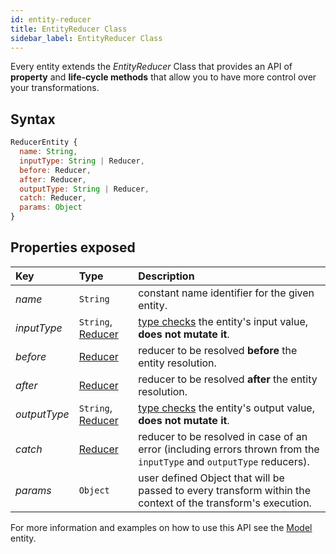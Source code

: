 ```yaml
---
id: entity-reducer
title: EntityReducer Class
sidebar_label: EntityReducer Class
---
```


Every entity extends the _EntityReducer_ Class that provides an API of **property** and **life-cycle methods** that allow you to have more control over your transformations.

## Syntax

```js
ReducerEntity {
  name: String,
  inputType: String | Reducer,
  before: Reducer,
  after: Reducer,
  outputType: String | Reducer,
  catch: Reducer,
  params: Object
}
```

## Properties exposed

| Key          | Type                                  | Description                                                                                                          |
| :----------- | :------------------------------------ | :------------------------------------------------------------------------------------------------------------------- |
| _name_       | `String`                              | constant name identifier for the given entity.                                                                       |
| _inputType_  | `String`, [Reducer](../reducer-types) | [type checks](#entity-type-check) the entity's input value, **does not mutate it**.                                  |
| _before_     | [Reducer](../reducer-types)           | reducer to be resolved **before** the entity resolution.                                                             |
| _after_      | [Reducer](../reducer-types)           | reducer to be resolved **after** the entity resolution.                                                              |
| _outputType_ | `String`, [Reducer](../reducer-types) | [type checks](#entity-type-check) the entity's output value, **does not mutate it**.                                 |
| _catch_      | [Reducer](../reducer-types)           | reducer to be resolved in case of an error (including errors thrown from the `inputType` and `outputType` reducers). |
| _params_     | `Object`                              | user defined Object that will be passed to every transform within the context of the transform's execution.          |

For more information and examples on how to use this API see the [Model](model) entity.

